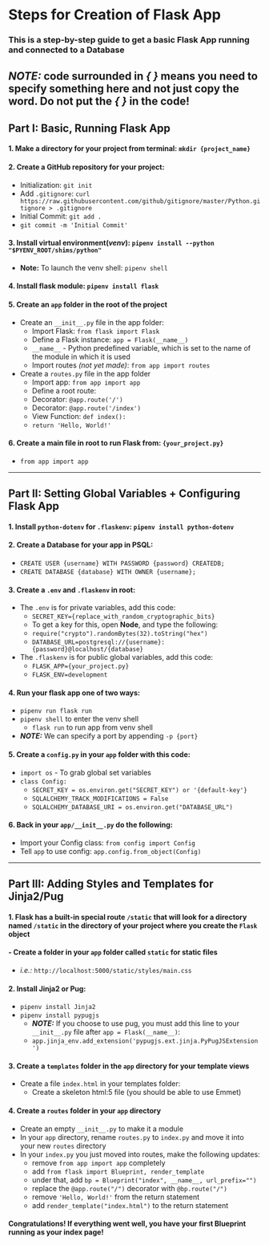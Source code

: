 # Steps for Creation of Flask App
### This is a step-by-step guide to get a basic Flask App running and connected to a Database
**_NOTE:_** code surrounded in **_{ }_** means you need to specify something here and not just copy the word. Do not put the **_{ }_** in the code!
---
## Part I: Basic, Running Flask App

#### 1. Make a directory for your project from terminal: `mkdir {project_name}`
#### 2. Create a GitHub repository for your project:
  - Initialization: `git init`
  - Add `.gitignore`: `curl https://raw.githubusercontent.com/github/gitignore/master/Python.gitignore > .gitignore`
  - Initial Commit: `git add .`
  - `git commit -m 'Initial Commit'`
#### 3. Install virtual environment(_venv_): `pipenv install --python "$PYENV_ROOT/shims/python"`
  - **Note:** To launch the venv shell: `pipenv shell`
#### 4. Install flask module: `pipenv install flask`
#### 5. Create an `app` folder in the root of the project
  - Create an `__init__.py` file in the app folder:
    - Import Flask: `from flask import Flask`
    - Define a Flask instance: `app = Flask(__name__)`
     - `__name__` - Python predefined variable, which is set to the name of the module in which it is used
    - Import routes _(not yet made)_: `from app import routes`
  - Create a `routes.py` file in the app folder
    - Import app: `from app import app`
    - Define a root route:
    - Decorator: `@app.route('/')`
    - Decorator: `@app.route('/index')`
    - View Function: `def index():`
     - `return 'Hello, World!'`
#### 6. Create a main file in root to run Flask from: `{your_project.py}`
  - `from app import app`
---
## Part II: Setting Global Variables + Configuring Flask App
#### 1. Install `python-dotenv` for `.flaskenv`: `pipenv install python-dotenv`
#### 2. Create a Database for your app in PSQL:
  - `CREATE USER {username} WITH PASSWORD {password} CREATEDB;`
  - `CREATE DATABASE {database} WITH OWNER {username};`
#### 3. Create a `.env` and `.flaskenv` in root:
  - The `.env` is for private variables, add this code:
    - `SECRET_KEY={replace_with_random_cryptographic_bits}`
     - To get a key for this, open **Node**, and type the following:
      - `require("crypto").randomBytes(32).toString("hex")`
    - `DATABASE_URL=postgresql://{username}:{password}@localhost/{database}`
  - The `.flaskenv` is for public global variables, add this code:
    - `FLASK_APP={your_project.py}`
    - `FLASK_ENV=development`
#### 4. Run your flask app one of two ways:
- `pipenv run flask run`
- `pipenv shell` to enter the venv shell
  - `flask run` to run app from venv shell
- **_NOTE:_** We can specify a port by appending `-p {port}`
#### 5. Create a `config.py` in your `app` folder with this code:
  - `import os` - To grab global set variables
  - `class Config:`
    - `SECRET_KEY = os.environ.get("SECRET_KEY") or '{default-key'}`
    - `SQLALCHEMY_TRACK_MODIFICATIONS = False`
    - `SQLALCHEMY_DATABASE_URI = os.environ.get("DATABASE_URL")`
#### 6. Back in your `app/__init__.py` do the following:
  - Import your Config class: `from config import Config`
  - Tell `app` to use config: `app.config.from_object(Config)`
---
## Part III: Adding Styles and Templates for Jinja2/Pug
#### 1. Flask has a built-in special route `/static` that will look for a directory named `/static` in the directory of your project where you create the `Flask` object
 ####  - Create a folder in your `app` folder called `static` for static files
  - _i.e.:_ `http://localhost:5000/static/styles/main.css`
#### 2. Install Jinja2 or Pug:
  - `pipenv install Jinja2`
  - `pipenv install pypugjs`
    - **_NOTE:_** If you choose to use pug, you must add this line to your `__init__.py` file after `app = Flask(__name__)`:
     - `app.jinja_env.add_extension('pypugjs.ext.jinja.PyPugJSExtension')`

#### 3. Create a `templates` folder in the `app` directory for your template views
  - Create a file `index.html` in your templates folder:
    - Create a skeleton html:5 file (you should be able to use Emmet)

#### 4. Create a `routes` folder in your `app` directory
 - Create an empty `__init__.py` to make it a module
 - In your `app` directory, rename `routes.py` to `index.py` and move it into your new `routes` directory
 - In your `index.py` you just moved into routes, make the following updates:
   - remove `from app import app` completely
   - add `from flask import Blueprint, render_template`
   - under that, add `bp = Blueprint("index", __name__, url_prefix="")`
   - replace the `@app.route("/")` decorator with `@bp.route("/")`
   - remove `'Hello, World!'` from the return statement
   - add `render_template("index.html")` to the return statement
#### Congratulations! If everything went well, you have your first Blueprint running as your index page!

